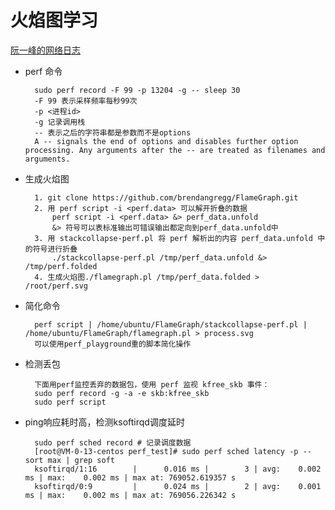 # 火焰图学习

[阮一峰的网络日志](https://www.ruanyifeng.com/blog/2017/09/flame-graph.html)

* perf 命令

        sudo perf record -F 99 -p 13204 -g -- sleep 30
        -F 99 表示采样频率每秒99次
        -p <进程id>
        -g 记录调用栈
        -- 表示之后的字符串都是参数而不是options
        A -- signals the end of options and disables further option processing. Any arguments after the -- are treated as filenames and arguments.

* 生成火焰图

        1. git clone https://github.com/brendangregg/FlameGraph.git
        2. 用 perf script -i <perf.data> 可以解开折叠的数据
            perf script -i <perf.data> &> perf_data.unfold
            &> 符号可以表标准输出可错误输出都定向到perf_data.unfold中
        3. 用 stackcollapse-perf.pl 将 perf 解析出的内容 perf_data.unfold 中的符号进行折叠
            ./stackcollapse-perf.pl /tmp/perf_data.unfold &> /tmp/perf.folded
        4. 生成火焰图./flamegraph.pl /tmp/perf_data.folded > /root/perf.svg

* 简化命令

        perf script | /home/ubuntu/FlameGraph/stackcollapse-perf.pl | /home/ubuntu/FlameGraph/flamegraph.pl > process.svg
        可以使用perf_playground重的脚本简化操作

* 检测丢包

        下面用perf监控丢弃的数据包，使用 perf 监视 kfree_skb 事件：
        sudo perf record -g -a -e skb:kfree_skb
        sudo perf script

* ping响应耗时高，检测ksoftirqd调度延时

        sudo perf sched record # 记录调度数据
        [root@VM-0-13-centos perf_test]# sudo perf sched latency -p --sort max | grep soft
        ksoftirqd/1:16        |      0.016 ms |        3 | avg:    0.002 ms | max:    0.002 ms | max at: 769052.619357 s
        ksoftirqd/0:9         |      0.024 ms |        2 | avg:    0.001 ms | max:    0.002 ms | max at: 769056.226342 s
